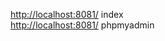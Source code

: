 [http://localhost:8081/](http://localhost:8081/) index <br>
[http://localhost:8081/](http://localhost:8082/) phpmyadmin

